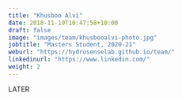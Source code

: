```yaml
---
title: "Khusboo Alvi"
date: 2018-11-19T10:47:58+10:00
draft: false
image: "images/team/khusbooalvi-photo.jpg"
jobtitle: "Masters Student, 2020-21"
weburl: "https://hydrosenselab.github.io/team/"
linkedinurl: "https://www.linkedin.com/"
weight: 2
---
```


LATER
